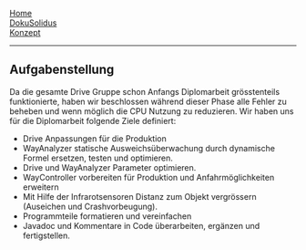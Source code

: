 [Home](home)  
[DokuSolidus](DokuSolidus)  
[Konzept](KonzeptBKDA)  
  
----------

## Aufgabenstellung  
 
Da die gesamte Drive Gruppe schon Anfangs Diplomarbeit grösstenteils funktionierte, haben wir beschlossen während dieser Phase alle Fehler zu beheben und wenn möglich die CPU Nutzung zu reduzieren. Wir haben uns für die Diplomarbeit folgende Ziele definiert:

- Drive Anpassungen für die Produktion
- WayAnalyzer statische Ausweichsüberwachung durch dynamische Formel ersetzen, testen und optimieren.
- Drive und WayAnalyzer Parameter optimieren.
- WayController vorbereiten für Produktion und Anfahrmöglichkeiten erweitern
- Mit Hilfe der Infrarotsensoren Distanz zum Objekt vergrössern (Auseichen und Crashvorbeugung).
- Programmteile formatieren und vereinfachen
- Javadoc und Kommentare in Code überarbeiten, ergänzen und fertigstellen.




  
 
